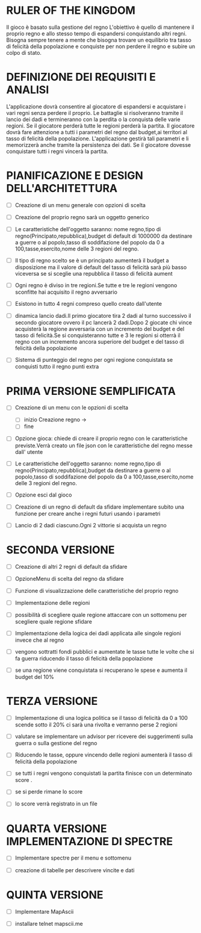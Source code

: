 # RULER OF THE KINGDOM

Il gioco è basato sulla gestione del regno
L'obiettivo è quello di mantenere il proprio regno e allo stesso tempo di espandersi conquistando altri regni.
Bisogna sempre tenere a mente che bisogna trovare un equilibrio tra tasso di felicità della popolazione e conquiste per non perdere il regno e subire un colpo di stato.


# DEFINIZIONE DEI REQUISITI E ANALISI

L'applicazione dovrà consentire al giocatore di espandersi e acquistare i vari regni senza perdere il proprio.
Le battaglie si risolveranno tramite il lancio dei dadi e termineranno con la perdita o la conquista delle varie regioni.
Se il giocatore perderà tutte le regioni perderà la partita.
Il giocatore dovrà fare attenzione a tutti i parametri del regno dal budget,ai territori al tasso di felicità della popolazione.
L'applicazione gestirà tali parametri e li memorizzerà anche tramite la persistenza dei dati.
Se il giocatore dovesse conquistare tutti i regni vincerà la partita.




# PIANIFICAZIONE E DESIGN DELL'ARCHITETTURA

- [ ] Creazione di un menu generale con opzioni di scelta

- [ ] Creazione del proprio regno sarà un oggetto generico

- [ ] Le caratteristiche dell'oggetto saranno: nome regno,tipo di regno(Principato,repubblica),budget di default di 1000000 da destinare a guerre o al popolo,tasso di soddifazione del popolo da 0 a 100,tasse,esercito,nome delle 3 regioni del regno.

- [ ] Il tipo di regno scelto se è un principato aumenterà il budget a disposizione ma il valore di default del tasso di felicità sarà più basso viceversa se si sceglie una repubblica il tasso di felicità aument

- [ ] Ogni regno è diviso in tre regioni.Se tutte e tre le regioni vengono sconfitte hai acquisito il regno avversario

- [ ] Esistono in tutto 4 regni compreso quello creato dall'utente

- [ ] dinamica lancio dadi.Il primo giocatore tira 2 dadi  al turno successivo il secondo giocatore ovvero il pc lancerà 2 dadi.Dopo 2 giocate chi vince acquisterà la regione avversaria con un incremento del budget e del tasso di felicità.Se si conquisteranno tutte e 3 le regioni si otterrà il regno con un incremento ancora superiore del budget e del tasso di felicità della popolazione  

- [ ] Sistema di punteggio del regno per ogni regione conquistata se conquisti tutto il regno punti extra 


# PRIMA VERSIONE SEMPLIFICATA

- [ ] Creazione di un menu con le opzioni di scelta
    - [ ] inizio Creazione regno ->
    - [ ] fine

- [ ] Opzione gioca: chiede di creare il proprio regno con le caratteristiche previste.Verrà creato un file json con le caratteristiche del regno messe dall' utente

- [ ] Le caratteristiche dell'oggetto saranno: nome regno,tipo di regno(Principato,repubblica),budget da destinare a guerre o al popolo,tasso di soddifazione del popolo da 0 a 100,tasse,esercito,nome delle 3 regioni del regno.

- [ ] Opzione esci dal gioco

- [ ] Creazione di un regno di default da sfidare implementare subito una funzione per creare anche i regni futuri usando i parametri

- [ ] Lancio di 2 dadi ciascuno.Ogni 2 vittorie si acquista un regno


# SECONDA VERSIONE 

- [ ] Creazione di altri 2 regni di default da sfidare 

- [ ] OpzioneMenu di scelta del regno da sfidare 

- [ ] Funzione di visualizzazione delle caratteristiche del proprio regno

- [ ]  Implementazione delle regioni

- [ ]  possibilità di scegliere quale regione attaccare con un sottomenu per scegliere quale regione sfidare

- [ ]  Implementazione della logica dei dadi applicata alle singole regioni invece che al regno

- [ ] vengono sottratti fondi pubblici e aumentate le tasse tutte le volte che si fa guerra riducendo il tasso di felicità della popolazione

- [ ] se una regione viene conquistata si recuperano le spese e aumenta il budget del 10%


# TERZA VERSIONE

- [ ] Implementazione di una logica politica se il tasso di felicità da 0 a 100 scende sotto il 20% ci sarà una rivolta e verranno perse 2 regioni

- [ ] valutare se implementare un advisor  per ricevere dei suggerimenti sulla guerra o sulla gestione del regno

- [ ] Riducendo le tasse, oppure vincendo delle regioni aumenterà il tasso di felicità della popolazione

- [ ] se tutti i regni vengono conquistati la partita finisce con un determinato score .

- [ ] se si perde rimane lo score

- [ ] lo score verrà registrato in un file


# QUARTA VERSIONE IMPLEMENTAZIONE DI SPECTRE 

- [ ] Implementare spectre per il menu e sottomenu

- [ ] creazione di tabelle per descrivere vincite e dati 

# QUINTA VERSIONE 

- [ ] Implementare MapAscii

- [ ] installare telnet mapscii.me



```mermaid



```

